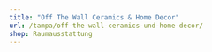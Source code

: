 ```yaml
---
title: "Off The Wall Ceramics & Home Decor"
url: /tampa/off-the-wall-ceramics-und-home-decor/
shop: Raumausstattung
---
```

